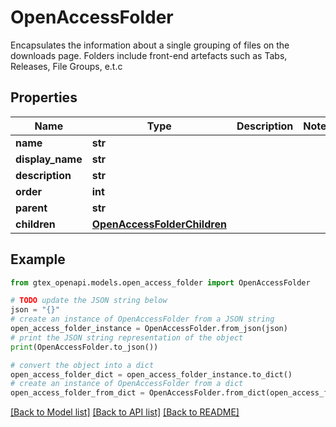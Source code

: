 # OpenAccessFolder

Encapsulates the information about a single grouping of files on the downloads page. Folders include front-end artefacts such as Tabs, Releases, File Groups, e.t.c

## Properties

Name | Type | Description | Notes
------------ | ------------- | ------------- | -------------
**name** | **str** |  | 
**display_name** | **str** |  | 
**description** | **str** |  | 
**order** | **int** |  | 
**parent** | **str** |  | 
**children** | [**OpenAccessFolderChildren**](OpenAccessFolderChildren.md) |  | 

## Example

```python
from gtex_openapi.models.open_access_folder import OpenAccessFolder

# TODO update the JSON string below
json = "{}"
# create an instance of OpenAccessFolder from a JSON string
open_access_folder_instance = OpenAccessFolder.from_json(json)
# print the JSON string representation of the object
print(OpenAccessFolder.to_json())

# convert the object into a dict
open_access_folder_dict = open_access_folder_instance.to_dict()
# create an instance of OpenAccessFolder from a dict
open_access_folder_from_dict = OpenAccessFolder.from_dict(open_access_folder_dict)
```
[[Back to Model list]](../README.md#documentation-for-models) [[Back to API list]](../README.md#documentation-for-api-endpoints) [[Back to README]](../README.md)


